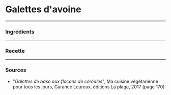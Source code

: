 # Galettes d'avoine

---

### Ingrédients

---

### Recette

---

### Sources

* "*Galettes de base aux flocons de céréales*", Ma cuisine végétarienne pour tous les jours, Garance Leureux, éditions La plage, 2017 (page 170)
